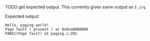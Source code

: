 TODO get expected output. This currently gives same output as `5_irq`

Expected output:

    Hello, paging world!
    Page fault ( present ) at 0x0xa0000000
    PANIC(Page fault) at paging.c:201
